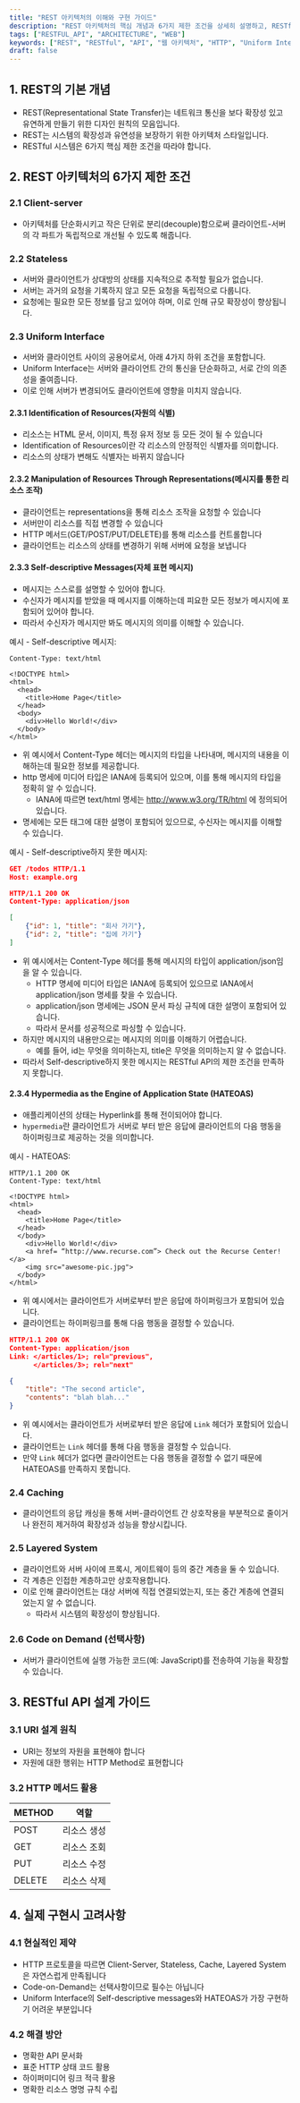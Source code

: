 ```yaml
---
title: "REST 아키텍처의 이해와 구현 가이드"
description: "REST 아키텍처의 핵심 개념과 6가지 제한 조건을 상세히 설명하고, RESTful API 구현을 위한 실용적인 가이드를 제공합니다."
tags: ["RESTFUL_API", "ARCHITECTURE", "WEB"]
keywords: ["REST", "RESTful", "API", "웹 아키텍처", "HTTP", "Uniform Interface", "HATEOAS"]
draft: false
---
```


## 1. REST의 기본 개념

- REST(Representational State Transfer)는 네트워크 통신을 보다 확장성 있고 유연하게 만들기 위한 디자인 원칙의 모음입니다.
- REST는 시스템의 확장성과 유연성을 보장하기 위한 아키텍처 스타일입니다. 
- RESTful 시스템은 6가지 핵심 제한 조건을 따라야 합니다.

## 2. REST 아키텍처의 6가지 제한 조건

### 2.1 Client-server
- 아키텍처를 단순화시키고 작은 단위로 분리(decouple)함으로써 클라이언트-서버의 각 파트가 독립적으로 개선될 수 있도록 해줍니다.

### 2.2 Stateless
- 서버와 클라이언트가 상대방의 상태를 지속적으로 추적할 필요가 없습니다. 
- 서버는 과거의 요청을 기록하지 않고 모든 요청을 독립적으로 다룹니다. 
- 요청에는 필요한 모든 정보를 담고 있어야 하며, 이로 인해 규모 확장성이 향상됩니다.

### 2.3 Uniform Interface
- 서버와 클라이언트 사이의 공용어로서, 아래 4가지 하위 조건을 포함합니다.
- Uniform Interface는 서버와 클라이언트 간의 통신을 단순화하고, 서로 간의 의존성을 줄여줍니다.
- 이로 인해 서버가 변경되어도 클라이언트에 영향을 미치지 않습니다.

#### 2.3.1 Identification of Resources(자원의 식별)
- 리소스는 HTML 문서, 이미지, 특정 유저 정보 등 모든 것이 될 수 있습니다
- Identification of Resources이란 각 리소스의 안정적인 식별자를 의미합니다.
- 리소스의 상태가 변해도 식별자는 바뀌지 않습니다

#### 2.3.2 Manipulation of Resources Through Representations(메시지를 통한 리소스 조작)
- 클라이언트는 representations을 통해 리소스 조작을 요청할 수 있습니다
- 서버만이 리소스를 직접 변경할 수 있습니다
- HTTP 메서드(GET/POST/PUT/DELETE)를 통해 리소스를 컨트롤합니다
- 클라이언트는 리소스의 상태를 변경하기 위해 서버에 요청을 보냅니다

#### 2.3.3 Self-descriptive Messages(자체 표현 메시지)
- 메시지는 스스로를 설명할 수 있어야 합니다.
- 수신자가 메시지를 받았을 때 메시지를 이해하는데 피요한 모든 정보가 메시지에 포함되어 있어야 합니다.
- 따라서 수신자가 메시지만 봐도 메시지의 의미를 이해할 수 있습니다.

예시 - Self-descriptive 메시지:

```http
Content-Type: text/html

<!DOCTYPE html>
<html>
  <head>
    <title>Home Page</title>
  </head>
  <body>
    <div>Hello World!</div>
  </body>
</html>
```
- 위 예시에서 Content-Type 헤더는 메시지의 타입을 나타내며, 메시지의 내용을 이해하는데 필요한 정보를 제공합니다.
- http 명세에 미디어 타입은 IANA에 등록되어 있으며, 이를 통해 메시지의 타입을 정확히 알 수 있습니다.
  - IANA에 따르면 text/html 명세는 http://www.w3.org/TR/html 에 정의되어 있습니다.
- 명세에는 모든 태그에 대한 설명이 포함되어 있으므로, 수신자는 메시지를 이해할 수 있습니다.

예시 - Self-descriptive하지 못한 메시지:

```json
GET /todos HTTP/1.1
Host: example.org

HTTP/1.1 200 OK
Content-Type: application/json

[
    {"id": 1, "title": "회사 가기"},
    {"id": 2, "title": "집에 가기"}
]
```
- 위 예시에서는 Content-Type 헤더를 통해 메시지의 타입이 application/json임을 알 수 있습니다.
  - HTTP 명세에 미디어 타입은 IANA에 등록되어 있으므로 IANA에서 application/json 명세를 찾을 수 있습니다.
  - application/json 명세에는 JSON 문서 파싱 규칙에 대한 설명이 포함되어 있습니다.
  - 따라서 문서를 성공적으로 파싱할 수 있습니다.
- 하지만 메시지의 내용만으로는 메시지의 의미를 이해하기 어렵습니다.
  - 예를 들어, id는 무엇을 의미하는지, title은 무엇을 의미하는지 알 수 없습니다.
- 따라서 Self-descriptive하지 못한 메시지는 RESTful API의 제한 조건을 만족하지 못합니다.



#### 2.3.4 Hypermedia as the Engine of Application State (HATEOAS)
- 애플리케이션의 상태는 Hyperlink를 통해 전이되어야 합니다.
- `hypermedia`란 클라이언트가 서버로 부터 받은 응답에 클라이언트의 다음 행동을 하이퍼링크로 제공하는 것을 의미합니다.

예시 - HATEOAS:

```http
HTTP/1.1 200 OK
Content-Type: text/html

<!DOCTYPE html>
<html>
  <head>
    <title>Home Page</title>
  </head>
  </body>
    <div>Hello World!</div>
    <a href= “http://www.recurse.com”> Check out the Recurse Center! </a>
    <img src="awesome-pic.jpg">
  </body>
</html>
```
- 위 예시에서는 클라이언트가 서버로부터 받은 응답에 하이퍼링크가 포함되어 있습니다.
- 클라이언트는 하이퍼링크를 통해 다음 행동을 결정할 수 있습니다.

```json
HTTP/1.1 200 OK
Content-Type: application/json
Link: </articles/1>; rel="previous",
      </articles/3>; rel="next"

{
    "title": "The second article",
    "contents": "blah blah..."
}
```
- 위 예시에서는 클라이언트가 서버로부터 받은 응답에 `Link` 헤더가 포함되어 있습니다.
- 클라이언트는 `Link` 헤더를 통해 다음 행동을 결정할 수 있습니다.
- 만약 `Link` 헤더가 없다면 클라이언트는 다음 행동을 결정할 수 없기 때문에 HATEOAS를 만족하지 못합니다.

### 2.4 Caching
- 클라이언트의 응답 캐싱을 통해 서버-클라이언트 간 상호작용을 부분적으로 줄이거나 완전히 제거하여 확장성과 성능을 향상시킵니다.

### 2.5 Layered System
- 클라이언트와 서버 사이에 프록시, 게이트웨이 등의 중간 계층을 둘 수 있습니다.
- 각 계층은 인접한 계층하고만 상호작용합니다.
- 이로 인해 클라이언트는 대상 서버에 직접 연결되었는지, 또는 중간 계층에 연결되었는지 알 수 없습니다.
  - 따라서 시스템의 확장성이 향상됩니다.

### 2.6 Code on Demand (선택사항)
- 서버가 클라이언트에 실행 가능한 코드(예: JavaScript)를 전송하여 기능을 확장할 수 있습니다.

## 3. RESTful API 설계 가이드

### 3.1 URI 설계 원칙
- URI는 정보의 자원을 표현해야 합니다
- 자원에 대한 행위는 HTTP Method로 표현합니다

### 3.2 HTTP 메서드 활용

| METHOD | 역할 |
|--------|------|
| POST   | 리소스 생성 |
| GET    | 리소스 조회 |
| PUT    | 리소스 수정 |
| DELETE | 리소스 삭제 |

## 4. 실제 구현시 고려사항

### 4.1 현실적인 제약
- HTTP 프로토콜을 따르면 Client-Server, Stateless, Cache, Layered System은 자연스럽게 만족됩니다
- Code-on-Demand는 선택사항이므로 필수는 아닙니다
- Uniform Interface의 Self-descriptive messages와 HATEOAS가 가장 구현하기 어려운 부분입니다

### 4.2 해결 방안
- 명확한 API 문서화
- 표준 HTTP 상태 코드 활용
- 하이퍼미디어 링크 적극 활용
- 명확한 리소스 명명 규칙 수립